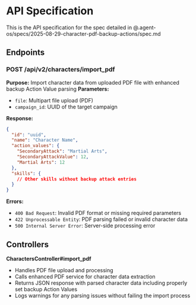 # API Specification

This is the API specification for the spec detailed in @.agent-os/specs/2025-08-29-character-pdf-backup-actions/spec.md

## Endpoints

### POST /api/v2/characters/import_pdf

**Purpose:** Import character data from uploaded PDF file with enhanced backup Action Value parsing
**Parameters:** 
- `file`: Multipart file upload (PDF)
- `campaign_id`: UUID of the target campaign

**Response:** 
```json
{
  "id": "uuid",
  "name": "Character Name",
  "action_values": {
    "SecondaryAttack": "Martial Arts",
    "SecondaryAttackValue": 12,
    "Martial Arts": 12
  },
  "skills": {
    // Other skills without backup attack entries
  }
}
```

**Errors:** 
- `400 Bad Request`: Invalid PDF format or missing required parameters
- `422 Unprocessable Entity`: PDF parsing failed or invalid character data
- `500 Internal Server Error`: Server-side processing error

## Controllers

**CharactersController#import_pdf**
- Handles PDF file upload and processing
- Calls enhanced PDF service for character data extraction
- Returns JSON response with parsed character data including properly set backup Action Values
- Logs warnings for any parsing issues without failing the import process